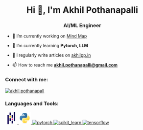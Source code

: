 <h1 align="center">Hi 👋, I'm Akhil Pothanapalli</h1>
<h3 align="center">AI/ML Engineer</h3>

- 🔭 I’m currently working on [Mind Map](https://github.com/Akhil-Pothanapalli/Mind-map)

- 🌱 I’m currently learning **Pytorch, LLM**

- 📝 I regularly write articles on [akhilpp.in](akhilpp.in)

- 📫 How to reach me **akhil.pothanapalli@gmail.com**

<h3 align="left">Connect with me:</h3>
<p align="left">
<a href="https://linkedin.com/in/akhil pothanapall" target="blank"><img align="center" src="https://raw.githubusercontent.com/rahuldkjain/github-profile-readme-generator/master/src/images/icons/Social/linked-in-alt.svg" alt="akhil pothanapall" height="30" width="40" /></a>
</p>

<h3 align="left">Languages and Tools:</h3>
<p align="left"> <a href="https://pandas.pydata.org/" target="_blank" rel="noreferrer"> <img src="https://raw.githubusercontent.com/devicons/devicon/2ae2a900d2f041da66e950e4d48052658d850630/icons/pandas/pandas-original.svg" alt="pandas" width="40" height="40"/> </a> <a href="https://www.python.org" target="_blank" rel="noreferrer"> <img src="https://raw.githubusercontent.com/devicons/devicon/master/icons/python/python-original.svg" alt="python" width="40" height="40"/> </a> <a href="https://pytorch.org/" target="_blank" rel="noreferrer"> <img src="https://www.vectorlogo.zone/logos/pytorch/pytorch-icon.svg" alt="pytorch" width="40" height="40"/> </a> <a href="https://scikit-learn.org/" target="_blank" rel="noreferrer"> <img src="https://upload.wikimedia.org/wikipedia/commons/0/05/Scikit_learn_logo_small.svg" alt="scikit_learn" width="40" height="40"/> </a> <a href="https://www.tensorflow.org" target="_blank" rel="noreferrer"> <img src="https://www.vectorlogo.zone/logos/tensorflow/tensorflow-icon.svg" alt="tensorflow" width="40" height="40"/> </a> </p>
